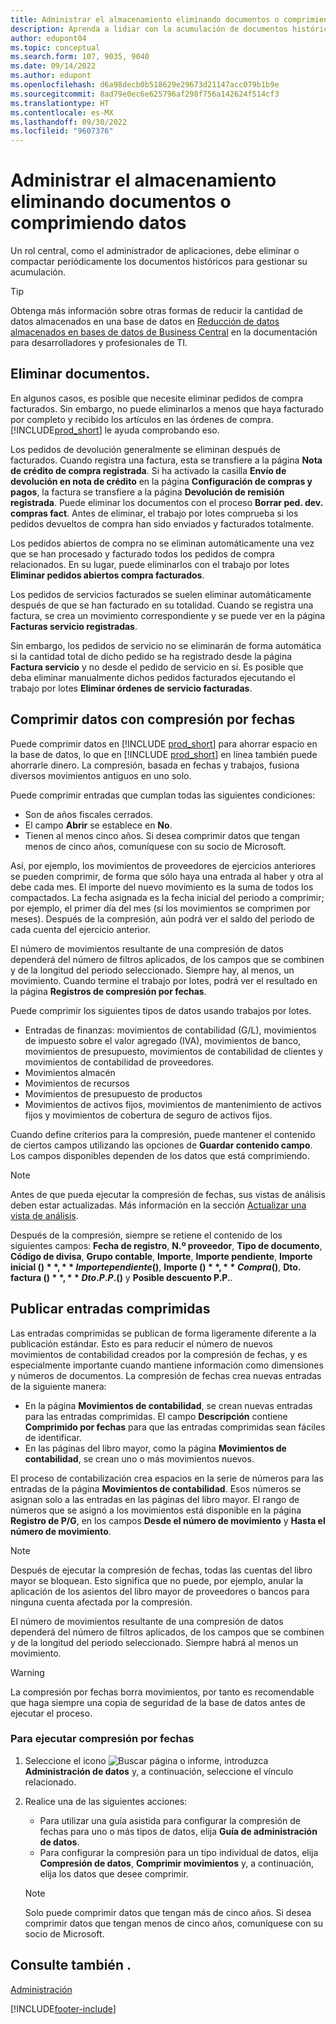 ```yaml
---
title: Administrar el almacenamiento eliminando documentos o comprimiendo datos
description: Aprenda a lidiar con la acumulación de documentos históricos (y reduzca la cantidad de datos almacenados en una base de datos) eliminándolos o comprimiéndolos.
author: edupont04
ms.topic: conceptual
ms.search.form: 107, 9035, 9040
ms.date: 09/14/2022
ms.author: edupont
ms.openlocfilehash: d6a98decb0b518629e29673d21147acc079b1b9e
ms.sourcegitcommit: 8ad79e0ec6e625796af298f756a142624f514cf3
ms.translationtype: HT
ms.contentlocale: es-MX
ms.lasthandoff: 09/30/2022
ms.locfileid: "9607376"
---
```

# <a name="manage-storage-by-deleting-documents-or-compressing-data"></a>Administrar el almacenamiento eliminando documentos o comprimiendo datos

Un rol central, como el administrador de aplicaciones, debe eliminar o compactar periódicamente los documentos históricos para gestionar su acumulación.  

> [!TIP]
> Obtenga más información sobre otras formas de reducir la cantidad de datos almacenados en una base de datos en [Reducción de datos almacenados en bases de datos de Business Central](/dynamics365/business-central/dev-itpro/administration/database-reduce-data) en la documentación para desarrolladores y profesionales de TI.

## <a name="delete-documents"></a>Eliminar documentos.

En algunos casos, es posible que necesite eliminar pedidos de compra facturados. Sin embargo, no puede eliminarlos a menos que haya facturado por completo y recibido los artículos en las órdenes de compra. [!INCLUDE[prod_short](includes/prod_short.md)] le ayuda comprobando eso.

Los pedidos de devolución generalmente se eliminan después de facturados. Cuando registra una factura, esta se transfiere a la página **Nota de crédito de compra registrada**. Si ha activado la casilla **Envío de devolución en nota de crédito** en la página **Configuración de compras y pagos**, la factura se transfiere a la página **Devolución de remisión registrada**. Puede eliminar los documentos con el proceso **Borrar ped. dev. compras fact**. Antes de eliminar, el trabajo por lotes comprueba si los pedidos devueltos de compra han sido enviados y facturados totalmente.  

Los pedidos abiertos de compra no se eliminan automáticamente una vez que se han procesado y facturado todos los pedidos de compra relacionados. En su lugar, puede eliminarlos con el trabajo por lotes **Eliminar pedidos abiertos compra facturados**.  

Los pedidos de servicios facturados se suelen eliminar automáticamente después de que se han facturado en su totalidad. Cuando se registra una factura, se crea un movimiento correspondiente y se puede ver en la página **Facturas servicio registradas**.  

Sin embargo, los pedidos de servicio no se eliminarán de forma automática si la cantidad total de dicho pedido se ha registrado desde la página **Factura servicio** y no desde el pedido de servicio en sí. Es posible que deba eliminar manualmente dichos pedidos facturados ejecutando el trabajo por lotes **Eliminar órdenes de servicio facturadas**.  

## <a name="compress-data-with-date-compression"></a>Comprimir datos con compresión por fechas

Puede comprimir datos en [!INCLUDE [prod_short](includes/prod_short.md)] para ahorrar espacio en la base de datos, lo que en [!INCLUDE [prod_short](includes/prod_short.md)] en línea también puede ahorrarle dinero. La compresión, basada en fechas y trabajos, fusiona diversos movimientos antiguos en uno solo.

Puede comprimir entradas que cumplan todas las siguientes condiciones:

* Son de años fiscales cerrados.
* El campo **Abrir** se establece en **No**.
* Tienen al menos cinco años. Si desea comprimir datos que tengan menos de cinco años, comuníquese con su socio de Microsoft.

Así, por ejemplo, los movimientos de proveedores de ejercicios anteriores se pueden comprimir, de forma que sólo haya una entrada al haber y otra al debe cada mes. El importe del nuevo movimiento es la suma de todos los compactados. La fecha asignada es la fecha inicial del periodo a comprimir; por ejemplo, el primer día del mes (si los movimientos se comprimen por meses). Después de la compresión, aún podrá ver el saldo del periodo de cada cuenta del ejercicio anterior.

El número de movimientos resultante de una compresión de datos dependerá del número de filtros aplicados, de los campos que se combinen y de la longitud del periodo seleccionado. Siempre hay, al menos, un movimiento. Cuando termine el trabajo por lotes, podrá ver el resultado en la página **Registros de compresión por fechas**.

Puede comprimir los siguientes tipos de datos usando trabajos por lotes.

* Entradas de finanzas: movimientos de contabilidad (G/L), movimientos de impuesto sobre el valor agregado (IVA), movimientos de banco, movimientos de presupuesto, movimientos de contabilidad de clientes y movimientos de contabilidad de proveedores.
* Movimientos almacén
* Movimientos de recursos
* Movimientos de presupuesto de productos
* Movimientos de activos fijos, movimientos de mantenimiento de activos fijos y movimientos de cobertura de seguro de activos fijos.

Cuando define criterios para la compresión, puede mantener el contenido de ciertos campos utilizando las opciones de **Guardar contenido campo**. Los campos disponibles dependen de los datos que está comprimiendo.

> [!NOTE]
> Antes de que pueda ejecutar la compresión de fechas, sus vistas de análisis deben estar actualizadas. Más información en la sección [Actualizar una vista de análisis](bi-how-analyze-data-dimension.md#update-an-analysis-view).

Después de la compresión, siempre se retiene el contenido de los siguientes campos: **Fecha de registro**, **N.º proveedor**, **Tipo de documento**, **Código de divisa**, **Grupo contable**, **Importe**, **Importe pendiente**, **Importe inicial ($)**, **Importe pendiente ($)**, **Importe ($)**, **Compra ($)**, **Dto. factura ($)**, **Dto. P.P. ($)** y **Posible descuento P.P.**.

## <a name="posting-compressed-entries"></a>Publicar entradas comprimidas

Las entradas comprimidas se publican de forma ligeramente diferente a la publicación estándar. Esto es para reducir el número de nuevos movimientos de contabilidad creados por la compresión de fechas, y es especialmente importante cuando mantiene información como dimensiones y números de documentos. La compresión de fechas crea nuevas entradas de la siguiente manera:

* En la página **Movimientos de contabilidad**, se crean nuevas entradas para las entradas comprimidas. El campo **Descripción** contiene **Comprimido por fechas** para que las entradas comprimidas sean fáciles de identificar. 
* En las páginas del libro mayor, como la página **Movimientos de contabilidad**, se crean uno o más movimientos nuevos. 

El proceso de contabilización crea espacios en la serie de números para las entradas de la página **Movimientos de contabilidad**. Esos números se asignan solo a las entradas en las páginas del libro mayor. El rango de números que se asignó a los movimientos está disponible en la página **Registro de P/G**, en los campos **Desde el número de movimiento** y **Hasta el número de movimiento**. 

> [!NOTE]
> Después de ejecutar la compresión de fechas, todas las cuentas del libro mayor se bloquean. Esto significa que no puede, por ejemplo, anular la aplicación de los asientos del libro mayor de proveedores o bancos para ninguna cuenta afectada por la compresión.

El número de movimientos resultante de una compresión de datos dependerá del número de filtros aplicados, de los campos que se combinen y de la longitud del periodo seleccionado. Siempre habrá al menos un movimiento.

> [!WARNING]
> La compresión por fechas borra movimientos, por tanto es recomendable que haga siempre una copia de seguridad de la base de datos antes de ejecutar el proceso.

### <a name="to-run-a-date-compression"></a>Para ejecutar compresión por fechas

1. Seleccione el icono ![Buscar página o informe](media/ui-search/search_small.png "Icono de Buscar por página o informe"), introduzca **Administración de datos** y, a continuación, seleccione el vínculo relacionado.
2. Realice una de las siguientes acciones:
    * Para utilizar una guía asistida para configurar la compresión de fechas para uno o más tipos de datos, elija **Guía de administración de datos**.
    * Para configurar la compresión para un tipo individual de datos, elija **Compresión de datos**, **Comprimir movimientos** y, a continuación, elija los datos que desee comprimir.

   > [!NOTE]
   > Solo puede comprimir datos que tengan más de cinco años. Si desea comprimir datos que tengan menos de cinco años, comuníquese con su socio de Microsoft.

## <a name="see-also"></a>Consulte también .

[Administración](admin-setup-and-administration.md)  

[!INCLUDE[footer-include](includes/footer-banner.md)]
